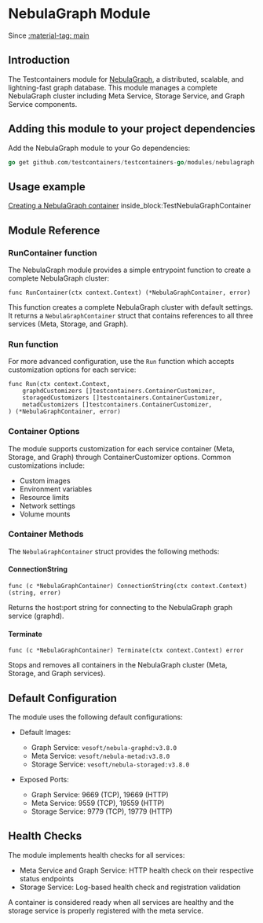 # NebulaGraph Module

Since <a href="https://github.com/testcontainers/testcontainers-go"><span class="tc-version">:material-tag: main</span></a>

## Introduction

The Testcontainers module for [NebulaGraph](https://nebula-graph.io/), a distributed, scalable, and lightning-fast graph database. This module manages a complete NebulaGraph cluster including Meta Service, Storage Service, and Graph Service components.

## Adding this module to your project dependencies

Add the NebulaGraph module to your Go dependencies:

```go
go get github.com/testcontainers/testcontainers-go/modules/nebulagraph
```

## Usage example

<!--codeinclude-->
[Creating a NebulaGraph container](../../modules/nebulagraph/nebulagraph_test.go) inside_block:TestNebulaGraphContainer
<!--/codeinclude-->

## Module Reference

### RunContainer function

The NebulaGraph module provides a simple entrypoint function to create a complete NebulaGraph cluster:

```golang
func RunContainer(ctx context.Context) (*NebulaGraphContainer, error)
```

This function creates a complete NebulaGraph cluster with default settings. It returns a `NebulaGraphContainer` struct that contains references to all three services (Meta, Storage, and Graph).

### Run function

For more advanced configuration, use the `Run` function which accepts customization options for each service:

```golang
func Run(ctx context.Context, 
    graphdCustomizers []testcontainers.ContainerCustomizer,
    storagedCustomizers []testcontainers.ContainerCustomizer,
    metadCustomizers []testcontainers.ContainerCustomizer,
) (*NebulaGraphContainer, error)
```

### Container Options

The module supports customization for each service container (Meta, Storage, and Graph) through ContainerCustomizer options. Common customizations include:

- Custom images
- Environment variables
- Resource limits
- Network settings
- Volume mounts

### Container Methods

The `NebulaGraphContainer` struct provides the following methods:

#### ConnectionString

```golang
func (c *NebulaGraphContainer) ConnectionString(ctx context.Context) (string, error)
```

Returns the host:port string for connecting to the NebulaGraph graph service (graphd).

#### Terminate

```golang
func (c *NebulaGraphContainer) Terminate(ctx context.Context) error
```

Stops and removes all containers in the NebulaGraph cluster (Meta, Storage, and Graph services).

## Default Configuration

The module uses the following default configurations:

- Default Images:
  - Graph Service: `vesoft/nebula-graphd:v3.8.0`
  - Meta Service: `vesoft/nebula-metad:v3.8.0`
  - Storage Service: `vesoft/nebula-storaged:v3.8.0`
  
- Exposed Ports:
  - Graph Service: 9669 (TCP), 19669 (HTTP)
  - Meta Service: 9559 (TCP), 19559 (HTTP)
  - Storage Service: 9779 (TCP), 19779 (HTTP)

## Health Checks

The module implements health checks for all services:
- Meta Service and Graph Service: HTTP health check on their respective status endpoints
- Storage Service: Log-based health check and registration validation

A container is considered ready when all services are healthy and the storage service is properly registered with the meta service.
